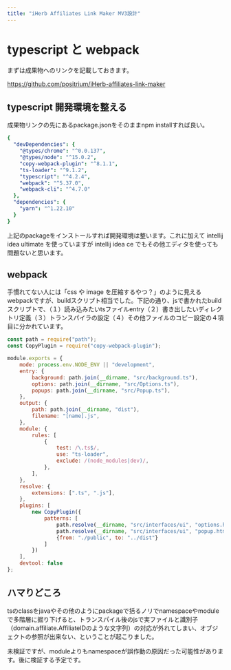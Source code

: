 ```yaml
---
title: "iHerb Affiliates Link Maker MV3設計"
---
```


# typescript と webpack

まずは成果物へのリンクを記載しておきます。

https://github.com/positrium/iHerb-affiliates-link-maker

## typescript 開発環境を整える

成果物リンクの先にあるpackage.jsonをそのままnpm installすれば良い。

```yaml
{
  "devDependencies": {
    "@types/chrome": "^0.0.137",
    "@types/node": "^15.0.2",
    "copy-webpack-plugin": "^8.1.1",
    "ts-loader": "^9.1.2",
    "typescript": "^4.2.4",
    "webpack": "^5.37.0",
    "webpack-cli": "^4.7.0"
  },
  "dependencies": {
    "yarn": "^1.22.10"
  }
}
```

上記のpackageをインストールすれば開発環境は整います。これに加えて intellij idea ultimate を使っていますが intellij idea ce でもその他エディタを使っても問題ないと思います。

## webpack

手慣れてない人には「css や image を圧縮するやつ？」のように見えるwebpackですが、buildスクリプト相当でした。下記の通り、jsで書かれたbuildスクリプトで、（１）読み込みたいtsファイルentry（２）書き出したいディレクトリ定義（３）トランスパイラの設定（４）その他ファイルのコピー設定の４項目に分かれています。

```js
const path = require("path");
const CopyPlugin = require("copy-webpack-plugin");

module.exports = {
    mode: process.env.NODE_ENV || "development",
    entry: {
        background: path.join(__dirname, "src/background.ts"),
        options: path.join(__dirname, "src/Options.ts"),
        popups: path.join(__dirname, "src/Popup.ts"),
    },
    output: {
        path: path.join(__dirname, "dist"),
        filename: "[name].js",
    },
    module: {
        rules: [
            {
                test: /\.ts$/,
                use: "ts-loader",
                exclude: /(node_modules|dev)/,
            },
        ],
    },
    resolve: {
        extensions: [".ts", ".js"],
    },
    plugins: [
        new CopyPlugin({
            patterns: [
                path.resolve(__dirname, "src/interfaces/ui", "options.html"),
                path.resolve(__dirname, "src/interfaces/ui", "popup.html"),
                {from: "./public", to: "../dist"}
            ]
        })
    ],
    devtool: false
};
```

## ハマりどころ

tsのclassをjavaやその他のようにpackageで括るノリでnamespaceやmoduleで多階層に掘り下げると、トランスパイル後のjsで実ファイルと識別子（domain.affiliate.AffiliateIDのような文字列）の対応が外れてしまい、オブジェクトの参照が出来ない、ということが起こりました。

未検証ですが、moduleよりもnamespaceが誤作動の原因だった可能性があります。後に検証する予定です。
